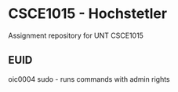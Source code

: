 # CSCE1015 - Hochstetler
Assignment repository for UNT CSCE1015
## EUID
oic0004
sudo - runs commands with admin rights
